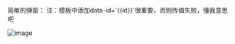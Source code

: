 简单的弹窗：
注：模板中添加data-id='{{id}}'很重要，否则传值失败，懂我意思吧














![image](https://github.com/ZhangPoo/chats/blob/master/pages_data_transfer/index/showToast.png)
